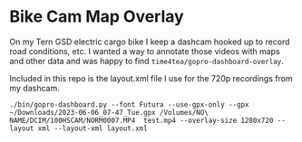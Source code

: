 # Bike Cam Map Overlay

On my Tern GSD electric cargo bike I keep a dashcam hooked up to record road conditions, etc. I wanted a way to annotate those videos with maps and other data and was happy to find `time4tea/gopro-dashboard-overlay`. 

Included in this repo is the layout.xml file I use for the 720p recordings from my dashcam.

```
./bin/gopro-dashboard.py --font Futura --use-gpx-only --gpx ~/Downloads/2023-06-06_07-47_Tue.gpx /Volumes/NO\ NAME/DCIM/100HSCAM/NORM0007.MP4  test.mp4 --overlay-size 1280x720 --layout xml --layout-xml layout.xml 
```
